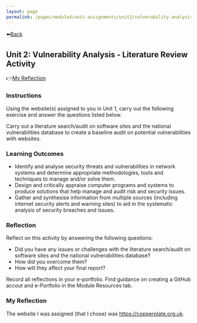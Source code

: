 ```yaml
---
layout: page
permalink: /pages/module4/unit-assignments/unit2/vulnerability-analysis-literature-review.html
---
```


⬅️[Back](/pages/module4/unit-assignments/unit2/m4u2.html)

## Unit 2: Vulnerability Analysis - Literature Review Activity

👉[My Reflection](#my-reflection)


### Instructions

Using the website(s) assigned to you in Unit 1, carry out the following exercise and answer the questions listed below.

Carry out a literature search/audit on software sites and the national vulnerabilities database to create a baseline audit on potential vulnerabilities with websites.

### Learning Outcomes

- Identify and analyse security threats and vulnerabilities in network systems and determine appropriate methodologies, tools and techniques to manage and/or solve them.
- Design and critically appraise computer programs and systems to produce solutions that help manage and audit risk and security issues.
- Gather and synthesise information from multiple sources (including internet security alerts and warning sites) to aid in the systematic analysis of security breaches and issues.

### Reflection

Reflect on this activity by answering the following questions:
- Did you have any issues or challenges with the literature search/audit on software sites and the national vulnerabilities database?
- How did you overcome them?
- How will they affect your final report?

Record all reflections in your e-portfolio. Find guidance on creating a GitHub accout and e-Portfolio in the Module Resources tab.


### My Reflection

The website I was assigned (that I chose) was https://copperplate.org.uk. 

